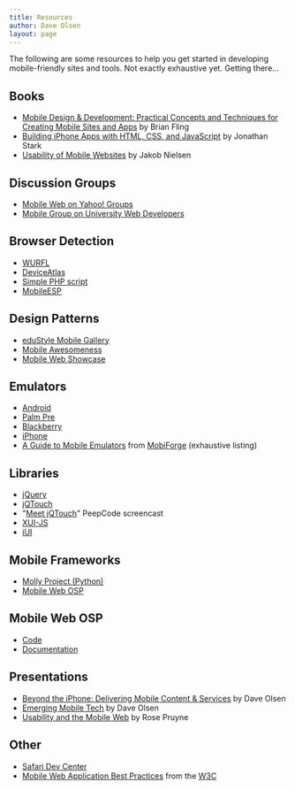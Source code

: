 ```yaml
---
title: Resources
author: Dave Olsen
layout: page
---
```

The following are some resources to help you get started in developing mobile-friendly sites and tools. Not exactly exhaustive yet. Getting there…

## Books

*   [Mobile Design & Development: Practical Concepts and Techniques for Creating Mobile Sites and Apps][1] by Brian Fling
*   [Building iPhone Apps with HTML, CSS, and JavaScript][2] by Jonathan Stark
*   [Usability of Mobile Websites][3] by Jakob Nielsen

## Discussion Groups

*   [Mobile Web on Yahoo! Groups][4]
*   [Mobile Group on University Web Developers][5]

## Browser Detection

*   [WURFL][6]
*   [DeviceAtlas][7]
*   [Simple PHP script][8]
*   [MobileESP][9]

## Design Patterns

*   [eduStyle Mobile Gallery][10]
*   [Mobile Awesomeness][11]
*   [Mobile Web Showcase][12]

## Emulators

*   [Android][13]
*   [Palm Pre][14]
*   [Blackberry][15]
*   [iPhone][16]
*   [A Guide to Mobile Emulators][17] from [MobiForge][18] (exhaustive listing)

## Libraries

*   [jQuery][19]
*   [jQTouch][20]
*   "[Meet jQTouch][21]" PeepCode screencast
*   [XUI-JS][22]
*   [iUI][23]

## Mobile Frameworks

*   [Molly Project (Python)][24]
*   [Mobile Web OSP][25]

## Mobile Web OSP

*   [Code][26]
*   [Documentation][27]

## Presentations

*   [Beyond the iPhone: Delivering Mobile Content & Services][28] by Dave Olsen
*   [Emerging Mobile Tech][29] by Dave Olsen
*   [Usability and the Mobile Web][30] by Rose Pruyne

## Other

*   [Safari Dev Center][31]
*   [Mobile Web Application Best Practices][32] from the [W3C][33]

 [1]: http://www.amazon.com/Mobile-Design-Development-Practical-Techniques/dp/0596155441/ref=sr_1_1?ie=UTF8&s=books&qid=1275404364&sr=8-1
 [2]: http://www.amazon.com/Building-iPhone-Apps-HTML-JavaScript/dp/0596805780/ref=pd_bxgy_b_text_b
 [3]: http://www.nngroup.com/reports/mobile/
 [4]: http://tech.groups.yahoo.com/group/mobile-web/
 [5]: http://cuwebd.ning.com/group/mobile
 [6]: http://wurfl.sourceforge.net/
 [7]: http://deviceatlas.com/
 [8]: http://detectmobilebrowsers.mobi/
 [9]: http://blog.mobileesp.com/
 [10]: http://www.eduStyle.net/gallery_mobile.php
 [11]: http://www.mobileawesomeness.com/
 [12]: http://www.MobileWebShowcase.com/
 [13]: http://developer.android.com/guide/developing/tools/emulator.html
 [14]: http://developer.palm.com/index.php?option=com_content&view=article&id=1835&Itemid=21
 [15]: http://na.blackberry.com/eng/developers/resources/simulators.jsp
 [16]: http://developer.apple.com/iphone/index.action
 [17]: http://mobiforge.com/testing/story/a-guide-mobile-emulators
 [18]: http://mobiforge.com/
 [19]: http://jquery.com/
 [20]: http://www.jqtouch.com/
 [21]: http://peepcode.com/products/jqtouch
 [22]: http://code.google.com/p/xui-js/
 [23]: http://code.google.com/p/iui/
 [24]: http://mollyproject.org/
 [25]: http://mobilewebosp.pbworks.com/
 [26]: http://github.com/dmolsen/MIT-Mobile-Web/
 [27]: http://mobiweb.pbworks.com/
 [28]: http://www.slideshare.net/dmolsenwvu/beyond-the-iphone-delivering-mobile-content-services
 [29]: http://www.slideshare.net/dmolsenwvu/emerging-mobile-tech
 [30]: http://docs.google.com/present/view?id=ddjp8wn9_1446f8t65qdh
 [31]: http://developer.apple.com/safari/
 [32]: http://www.w3.org/TR/2010/CR-mwabp-20100211/
 [33]: http://www.w3.org